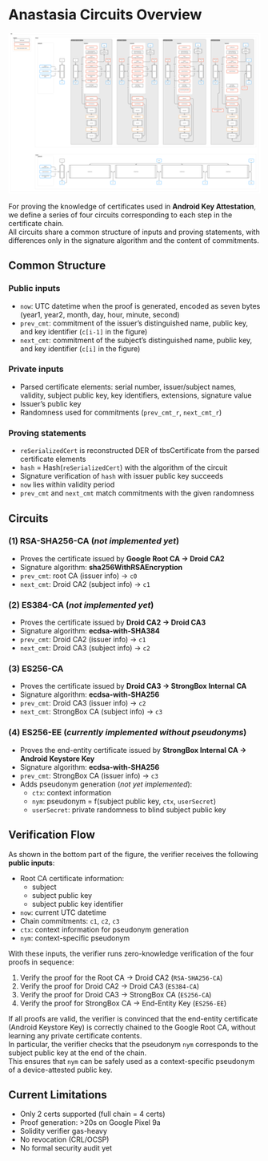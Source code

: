 # Anastasia Circuits Overview

![circuits.png](./circuits.png)

For proving the knowledge of certificates used in **Android Key Attestation**, we define a series of four circuits corresponding to each step in the certificate chain.  
All circuits share a common structure of inputs and proving statements, with differences only in the signature algorithm and the content of commitments.

## Common Structure

### Public inputs
- `now`: UTC datetime when the proof is generated, encoded as seven bytes (year1, year2, month, day, hour, minute, second)
- `prev_cmt`: commitment of the issuer’s distinguished name, public key, and key identifier (`c[i-1]` in the figure)
- `next_cmt`: commitment of the subject’s distinguished name, public key, and key identifier (`c[i]` in the figure)

### Private inputs
- Parsed certificate elements: serial number, issuer/subject names, validity, subject public key, key identifiers, extensions, signature value  
- Issuer’s public key  
- Randomness used for commitments (`prev_cmt_r`, `next_cmt_r`)  

### Proving statements
- `reSerializedCert` is reconstructed DER of tbsCertificate from the parsed certificate elements  
- `hash` = Hash(`reSerializedCert`) with the algorithm of the circuit  
- Signature verification of `hash` with issuer public key succeeds  
- `now` lies within validity period  
- `prev_cmt` and `next_cmt` match commitments with the given randomness  
## Circuits

### (1) **RSA-SHA256-CA** (*not implemented yet*)  
- Proves the certificate issued by **Google Root CA → Droid CA2**  
- Signature algorithm: **sha256WithRSAEncryption**  
- `prev_cmt`: root CA (issuer info) → `c0`  
- `next_cmt`: Droid CA2 (subject info) → `c1`  

### (2) **ES384-CA** (*not implemented yet*)  
- Proves the certificate issued by **Droid CA2 → Droid CA3**  
- Signature algorithm: **ecdsa-with-SHA384**  
- `prev_cmt`: Droid CA2 (issuer info) → `c1`  
- `next_cmt`: Droid CA3 (subject info) → `c2`  

### (3) **ES256-CA**  
- Proves the certificate issued by **Droid CA3 → StrongBox Internal CA**  
- Signature algorithm: **ecdsa-with-SHA256**  
- `prev_cmt`: Droid CA3 (issuer info) → `c2`  
- `next_cmt`: StrongBox CA (subject info) → `c3`  

### (4) **ES256-EE** (*currently implemented without pseudonyms*)  
- Proves the end-entity certificate issued by **StrongBox Internal CA → Android Keystore Key**  
- Signature algorithm: **ecdsa-with-SHA256**  
- `prev_cmt`: StrongBox CA (issuer info) → `c3`  
- Adds pseudonym generation (*not yet implemented*):
  - `ctx`: context information
  - `nym`: pseudonym = f(subject public key, `ctx`, `userSecret`)  
  - `userSecret`: private randomness to blind subject public key  

## Verification Flow

As shown in the bottom part of the figure, the verifier receives the following **public inputs**:

- Root CA certificate information:
  - subject
  - subject public key
  - subject public key identifier
- `now`: current UTC datetime  
- Chain commitments: `c1`, `c2`, `c3`  
- `ctx`: context information for pseudonym generation  
- `nym`: context-specific pseudonym  

With these inputs, the verifier runs zero-knowledge verification of the four proofs in sequence:

1. Verify the proof for the Root CA → Droid CA2 (`RSA-SHA256-CA`)  
2. Verify the proof for Droid CA2 → Droid CA3 (`ES384-CA`)  
3. Verify the proof for Droid CA3 → StrongBox CA (`ES256-CA`)  
4. Verify the proof for StrongBox CA → End-Entity Key (`ES256-EE`)  

If all proofs are valid, the verifier is convinced that the end-entity certificate (Android Keystore Key) is correctly chained to the Google Root CA, without learning any private certificate contents.  
In particular, the verifier checks that the pseudonym `nym` corresponds to the subject public key at the end of the chain.  
This ensures that `nym` can be safely used as a context-specific pseudonym of a device-attested public key.

## Current Limitations
- Only 2 certs supported (full chain = 4 certs)  
- Proof generation: >20s on Google Pixel 9a  
- Solidity verifier gas-heavy  
- No revocation (CRL/OCSP)  
- No formal security audit yet  
